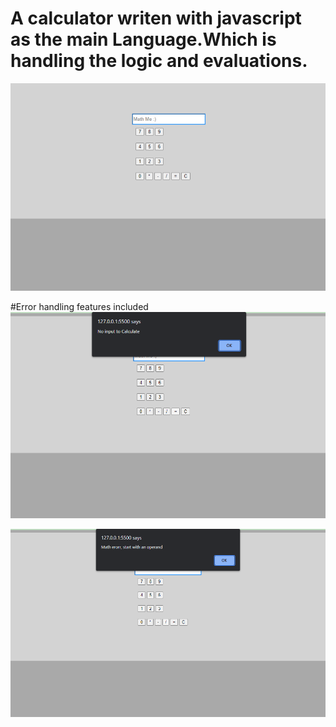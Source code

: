 # A calculator writen with javascript as the main Language.Which is handling the logic and evaluations. 

<img src="img/image.png" alt="image for the calculator">

#Error handling features included
<img src="img/image2.png" alt="image for the calculator">

<img src="img/image3.png" alt="image for the calculator">



